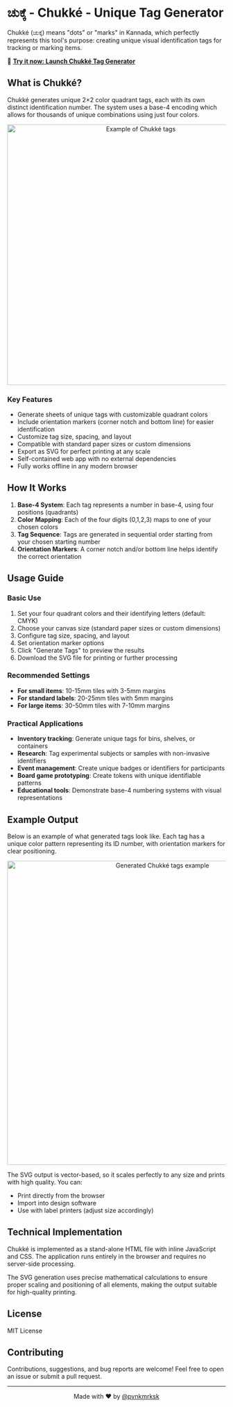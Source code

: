 # ಚುಕ್ಕೆ - Chukké - Unique Tag Generator

Chukké (ಚುಕ್ಕೆ) means "dots" or "marks" in Kannada, which perfectly represents this tool's purpose: creating unique visual identification tags for tracking or marking items.

🚀 **[Try it now: Launch Chukké Tag Generator](https://pvnkmrksk.github.io/Chukke/)**

## What is Chukké?

Chukké generates unique 2×2 color quadrant tags, each with its own distinct identification number. The system uses a base-4 encoding which allows for thousands of unique combinations using just four colors.

<div align="center">
  <img src="./Chukké_tags_example.svg" alt="Example of Chukké tags" width="600" />
</div>

### Key Features

- Generate sheets of unique tags with customizable quadrant colors
- Include orientation markers (corner notch and bottom line) for easier identification
- Customize tag size, spacing, and layout
- Compatible with standard paper sizes or custom dimensions
- Export as SVG for perfect printing at any scale
- Self-contained web app with no external dependencies
- Fully works offline in any modern browser

## How It Works

1. **Base-4 System**: Each tag represents a number in base-4, using four positions (quadrants)
2. **Color Mapping**: Each of the four digits (0,1,2,3) maps to one of your chosen colors
3. **Tag Sequence**: Tags are generated in sequential order starting from your chosen starting number
4. **Orientation Markers**: A corner notch and/or bottom line helps identify the correct orientation

## Usage Guide

### Basic Use

1. Set your four quadrant colors and their identifying letters (default: CMYK)
2. Choose your canvas size (standard paper sizes or custom dimensions)
3. Configure tag size, spacing, and layout
4. Set orientation marker options
5. Click "Generate Tags" to preview the results
6. Download the SVG file for printing or further processing

### Recommended Settings

- **For small items**: 10-15mm tiles with 3-5mm margins
- **For standard labels**: 20-25mm tiles with 5mm margins
- **For large items**: 30-50mm tiles with 7-10mm margins

### Practical Applications

- **Inventory tracking**: Generate unique tags for bins, shelves, or containers
- **Research**: Tag experimental subjects or samples with non-invasive identifiers
- **Event management**: Create unique badges or identifiers for participants
- **Board game prototyping**: Create tokens with unique identifiable patterns
- **Educational tools**: Demonstrate base-4 numbering systems with visual representations

## Example Output

Below is an example of what generated tags look like. Each tag has a unique color pattern representing its ID number, with orientation markers for clear positioning.

<div align="center">
  <img src="./Chukké_tags_example.svg" alt="Generated Chukké tags example" width="700" />
</div>

The SVG output is vector-based, so it scales perfectly to any size and prints with high quality. You can:
- Print directly from the browser
- Import into design software
- Use with label printers (adjust size accordingly)

## Technical Implementation

Chukké is implemented as a stand-alone HTML file with inline JavaScript and CSS. The application runs entirely in the browser and requires no server-side processing.

The SVG generation uses precise mathematical calculations to ensure proper scaling and positioning of all elements, making the output suitable for high-quality printing.

## License

MIT License

## Contributing

Contributions, suggestions, and bug reports are welcome! Feel free to open an issue or submit a pull request.

---

<div align="center">
  Made with ❤️ by <a href="https://twitter.com/pvnkmrksk" target="_blank">@pvnkmrksk</a>
</div>
